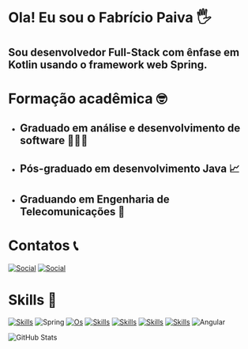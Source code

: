 # Ola! Eu sou o Fabrício Paiva 🖐️ 
## Sou desenvolvedor Full-Stack com ênfase em Kotlin usando o framework web Spring.

# Formação acadêmica 🤓

- ## Graduado em análise e desenvolvimento de software 👨🏻‍💻
- ## Pós-graduado em desenvolvimento Java 📈
- ## Graduando em Engenharia de Telecomunicações 📡

# Contatos 📞

[![Social](https://img.shields.io/badge/LinkedIn-0077B5?style=for-the-badge&logo=linkedin&logoColor=white)](https://www.linkedin.com/in/fabr%C3%ADcio-paiva-28ab52241/) [![Social](https://img.shields.io/badge/Instagram-E4405F?style=for-the-badge&logo=instagram&logoColor=white)](https://www.instagram.com/fabricio_paiva24/)

# Skills 🚀

 [![Skills](https://img.shields.io/badge/Kotlin-ED8B00?style=for-the-badge&logo=openjdk&logoColor=white)]() ![Spring](https://img.shields.io/badge/spring-%236DB33F.svg?style=for-the-badge&logo=spring&logoColor=white) [![Os](https://img.shields.io/badge/Linux-FCC624?style=for-the-badge&logo=linux&logoColor=black)]() [![Skills](https://img.shields.io/badge/PostgreSQL-316192?style=for-the-badge&logo=postgresql&logoColor=white)]()  [![Skills](https://img.shields.io/badge/HTML5-E34F26?style=for-the-badge&logo=html5&logoColor=white)]() [![Skills](https://img.shields.io/badge/CSS3-1572B6?style=for-the-badge&logo=css3&logoColor=white)]() [![Skills](https://img.shields.io/badge/JavaScript-F7DF1E?style=for-the-badge&logo=javascript&logoColor=black)]() ![Angular](https://img.shields.io/badge/angular-%23DD0031.svg?style=for-the-badge&logo=angular&logoColor=white)

![GitHub Stats](https://github-readme-stats.vercel.app/api?username=fabriciopaivalima&show_icons=true&theme=radical)





